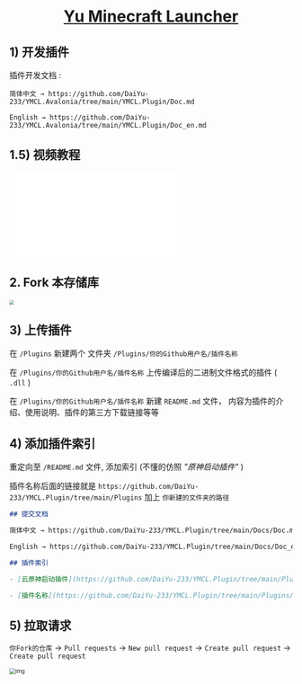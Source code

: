 <div align="center">

# [Yu Minecraft Launcher](https://github.com/DaiYu-233/YMCL.Avalonia)

</div>

## 1) 开发插件

插件开发文档 : 

```
简体中文 → https://github.com/DaiYu-233/YMCL.Avalonia/tree/main/YMCL.Plugin/Doc.md

English → https://github.com/DaiYu-233/YMCL.Avalonia/tree/main/YMCL.Plugin/Doc_en.md
```

## 1.5) 视频教程

<html>
<body>
<iframe src="//player.bilibili.com/player.html?isOutside=true&aid=112835065548366&bvid=BV1vf8eexEMB&cid=500001624703635&p=1" scrolling="no" border="0" frameborder="no" framespacing="0" allowfullscreen="true"></iframe>
</body>
</html>

## 2. Fork 本存储库

<img src="https://pic.daiyu.fun/pic/2024/202407231600376.png" style="zoom: 50%;" />

## 3) 上传插件

在 `/Plugins` 新建两个 文件夹 `/Plugins/你的Github用户名/插件名称`

在 `/Plugins/你的Github用户名/插件名称` 上传编译后的二进制文件格式的插件 ( `.dll` )

在 `/Plugins/你的Github用户名/插件名称` 新建 `README.md` 文件， 内容为插件的介绍、使用说明、插件的第三方下载链接等等

## 4) 添加插件索引

重定向至 `/README.md` 文件, 添加索引 (不懂的仿照 *"原神启动插件"* )

插件名称后面的链接就是 `https://github.com/DaiYu-233/YMCL.Plugin/tree/main/Plugins` 加上 `你新建的文件夹的路径`

```markdown
## 提交文档

简体中文 → https://github.com/DaiYu-233/YMCL.Plugin/tree/main/Docs/Doc.md

English → https://github.com/DaiYu-233/YMCL.Plugin/tree/main/Docs/Doc_en.md

## 插件索引

- [云原神启动插件](https://github.com/DaiYu-233/YMCL.Plugin/tree/main/Plugins/HLXF/YuanShenLaunch) : 自动启动云原神

- [插件名称](https://github.com/DaiYu-233/YMCL.Plugin/tree/main/Plugins/你的Github用户名/插件名称) : 插件的简介
```

## 5) 拉取请求

`你Fork的仓库` -> `Pull requests` -> `New pull request` -> `Create pull request` -> `Create pull request`

<img src="https://pic.daiyu.fun/pic/2024/202407231731700.gif" alt="Img" style="zoom: 67%;" />
